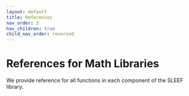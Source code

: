 ```yaml
---
layout: default
title: References
nav_order: 3
has_children: true
child_nav_order: reversed
---
```


# References for Math Libraries

We provide reference for all functions in each component of the SLEEF library.

